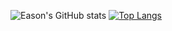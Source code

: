 ![Eason's GitHub stats](https://github-readme-stats.vercel.app/api?username=Eason-S-Lu&show_icons=true&theme=transparent)
[![Top Langs](https://github-readme-stats.vercel.app/api/top-langs/?username=Eason-S-Lu&langs_count=1024)](https://github.com/anuraghazra/github-readme-stats)

